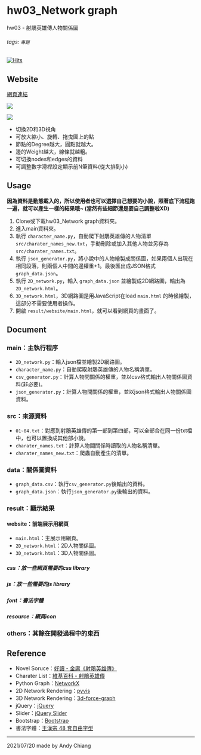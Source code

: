 # hw03_Network graph

hw03 - 射鵰英雄傳人物關係圖

###### tags: `專題`

[![Hits](https://hits.seeyoufarm.com/api/count/incr/badge.svg?url=https%3A%2F%2Fgithub.com%2FAndyChiangSH%2FNCHU_topic_homework%2Ftree%2Fmaster%2Fhw03_Network%2520graph&count_bg=%233754FF&title_bg=%23555555&icon=&icon_color=%23E7E7E7&title=%E7%80%8F%E8%A6%BD%E4%BA%BA%E6%95%B8&edge_flat=false)](https://hits.seeyoufarm.com)

## Website
[網頁連結](https://andychiangsh.github.io/NCHU_topic_homework/hw03_Network%20graph/result/website/main.html)

![](https://i.imgur.com/6xcminM.png)

![](https://i.imgur.com/Or0f29Z.png)


* 切換2D和3D視角
* 可放大縮小、旋轉、拖曳圖上的點
* 節點的Degree越大，圓點就越大。
* 邊的Weight越大，線條就越粗。
* 可切換nodes和edges的資料
* 可調整數字滑桿設定顯示前N筆資料(從大排到小)

## Usage

**因為資料是動態載入的，所以使用者也可以選擇自己想要的小說，照著底下流程跑一遍，就可以產生一樣的結果哦~ (當然有些細節還是要自己調整啦XD)**

1. Clone或下載hw03_Network graph資料夾。
2. 進入main資料夾。
3. 執行 `character_name.py`，自動爬下射鵰英雄傳的人物清單 `src/charater_names_new.txt`，手動刪除或加入其他人物並另存為`src/charater_names.txt`。
4. 執行 `json_generator.py`，將小說中的人物繪製成關係圖，如果兩個人出現在相同段落，則兩個人中間的邊權重+1。最後匯出成JSON格式 `graph_data.json`。
5. 執行 `2D_network.py`，輸入 `graph_data.json` 並繪製成2D網路圖，輸出為 `2D_network.html`。
6. `3D_network.html`，3D網路圖是用JavaScript在load `main.html` 的時候繪製，這部分不需要使用者操作。
7. 開啟 `result/website/main.html`，就可以看到網頁的畫面了。

## Document
### main：主執行程序
* `2D_network.py`：輸入json檔並繪製2D網路圖。
* `character_name.py`：自動爬取射鵰英雄傳的人物名稱清單。
* `csv_generator.py`：計算人物間關係的權重，並以csv格式輸出人物關係圖資料(非必要)。
* `json_generator.py`：計算人物間關係的權重，並以json格式輸出人物關係圖資料。

### src：來源資料
* `01~04.txt`：對應到射鵰英雄傳的第一部到第四部，可以全部合在同一份txt檔中，也可以置換成其他部小說。
* `charater_names.txt`：計算人物間關係時讀取的人物名稱清單。
* `charater_names_new.txt`：爬蟲自動產生的清單。

### data：關係圖資料
* `graph_data.csv`：執行`csv_generator.py`後輸出的資料。
* `graph_data.json`：執行`json_generator.py`後輸出的資料。

### result：顯示結果
#### website：前端展示用網頁
* `main.html`：主展示用網頁。
* `2D_network.html`：2D人物關係圖。
* `3D_network.html`：3D人物關係圖。

##### css：放一些網頁需要的css library
##### js：放一些需要的js library
##### font：書法字體
##### resource：網頁icon

### others：其餘在開發過程中的東西


## Reference
* Novel Soruce：[好讀 - 金庸《射鵰英雄傳》](http://www.haodoo.net/?M=book&P=55#!)
* Charater List：[維基百科 - 射鵰英雄傳](https://zh.wikipedia.org/wiki/%E5%B0%84%E9%B5%B0%E8%8B%B1%E9%9B%84%E5%82%B3)
* Python Graph：[NetworkX](https://networkx.org/documentation/stable/index.html)
* 2D Network Rendering：[pyvis](https://pyvis.readthedocs.io/en/latest/index.html)
* 3D Network Rendering：[3d-force-graph](https://vasturiano.github.io/3d-force-graph/)
* jQuery：[jQuery](https://jquery.com/)
* Slider：[jQuery Slider](https://jqueryui.com/slider/)
* Bootstrap：[Bootstrap](https://getbootstrap.com/)
* 書法字體：[王漢宗 48 套自由字型](https://briian.com/290/)

---

2021/07/20 made by Andy Chiang